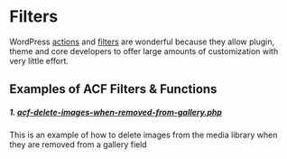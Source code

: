 # Filters

WordPress [actions](https://developer.wordpress.org/plugins/hooks/actions/) and [filters](https://developer.wordpress.org/plugins/hooks/filters/) are wonderful because they allow plugin, theme and core developers to offer large amounts of customization with very little effort.

## Examples of ACF Filters & Functions

##### 1. [acf-delete-images-when-removed-from-gallery.php](https://github.com/kipmyk/filters/blob/main/acf-delete-images-when-removed-from-gallery.php)

This is an example of how to delete images from the media library when they are removed from a gallery field

